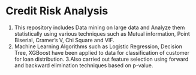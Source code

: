 # Credit Risk Analysis
1. This repository includes Data mining on large data and Analyze them statistically using
various techniques such as Mutual information, Point Biserial, Cramer’s V, Chi Square and VIF.
2. Machine Learning Algorithms such as Logistic Regression, Decision Tree, XGBoost have been
applied to data for classification of customer for loan distribution.
3.Also carried out feature selection using forward and backward elimination techniques based
on p-value.

